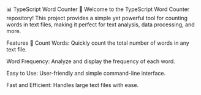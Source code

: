 📊 TypeScript Word Counter 📖
Welcome to the TypeScript Word Counter repository! This project provides a simple yet powerful tool for counting words in text files, making it perfect for text analysis, data processing, and more.

Features 🌟
Count Words: Quickly count the total number of words in any text file.

Word Frequency: Analyze and display the frequency of each word.

Easy to Use: User-friendly and simple command-line interface.

Fast and Efficient: Handles large text files with ease.
